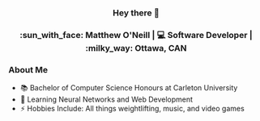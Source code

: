 

<!--
**MatthewONeill/matthewoneill** is a ✨ _special_ ✨ repository because its `README.md` (this file) appears on your GitHub profile.

Here are some ideas to get you started:

- 🔭 I’m currently working on ...
- 🌱 I’m currently learning ...
- 👯 I’m looking to collaborate on ...
- 🤔 I’m looking for help with ...
- 💬 Ask me about ...
- 📫 How to reach me: ...
- 😄 Pronouns: ...
- ⚡ Fun fact: ...
-->
<div align="center">

### Hey there 👋


<h3> :sun_with_face: Matthew O'Neill | 💻 Software Developer | :milky_way: Ottawa, CAN </h3> 


</div>

### About Me

- :books: Bachelor of Computer Science Honours at Carleton University
- :thinking: Learning Neural Networks and Web Development 
- ⚡ Hobbies Include: All things weightlifting, music, and video games

